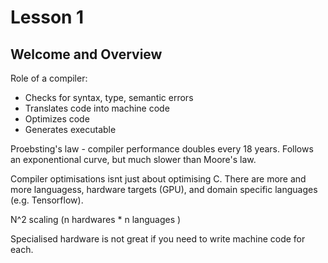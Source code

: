 # Lesson 1 
## Welcome and Overview

Role of a compiler:
* Checks for syntax, type, semantic errors
* Translates code into machine code
* Optimizes code
* Generates executable

Proebsting's law - compiler performance doubles every 18 years.
Follows an exponentional curve, but much slower than Moore's law.

Compiler optimisations isnt just about optimising C. There are more and more languagess, hardware targets (GPU), and domain specific languages (e.g. Tensorflow).

N^2 scaling (n hardwares * n languages )

Specialised hardware is not great if you need to write machine code for each.

